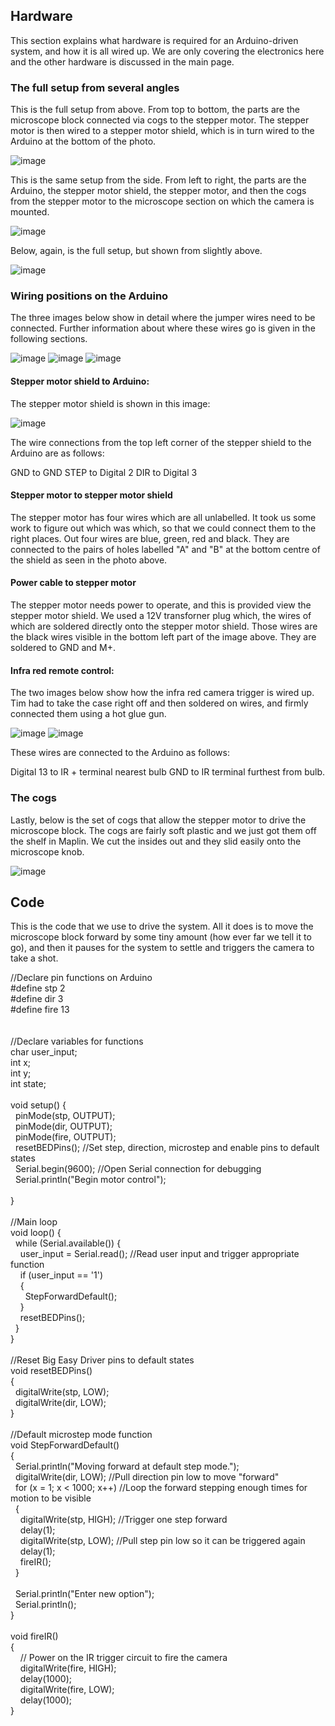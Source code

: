 ## Hardware

This section explains what hardware is required for an Arduino-driven system, and how it is all wired up. We are only covering the electronics here and the other hardware is discussed in the main page. 

### The full setup from several angles

This is the full setup from above. From top to bottom, the parts are the microscope block connected via cogs to the stepper motor. The stepper motor is then wired to a stepper motor shield, which is in turn wired to the Arduino at the bottom of the photo. 

<img src="images/IMG_5946.JPG" alt="image"/>

This is the same setup from the side. From left to right, the parts are the Arduino, the stepper motor shield, the stepper motor, and then the cogs from the stepper motor to the microscope section on which the camera is mounted. 

<img src="images/_MG_5954edit.jpg" alt="image"/>

Below, again, is the full setup, but shown from slightly above. 

<img src="images/_MG_5955edit.jpg" alt="image"/>


### Wiring positions on the Arduino

The three images below show in detail where the jumper wires need to be connected. Further information about where these wires go is given in the following sections. 

<img src="images/IMG_5945.JPG" alt="image"/>
<img src="images/IMG_5942.JPG" alt="image"/>
<img src="images/IMG_5944.JPG" alt="image"/>

#### Stepper motor shield to Arduino:

The stepper motor shield is shown in this image:

<img src="images/IMG_5941edit.jpg" alt="image"/>

The wire connections from the top left corner of the stepper shield to the Arduino are as follows:

GND to GND
STEP to Digital 2
DIR to Digital 3

#### Stepper motor to stepper motor shield

The stepper motor has four wires which are all unlabelled. It took us some work to figure out which was which, so that we could connect them to the right places. Out four wires are blue, green, red and black. They are connected to the pairs of holes labelled "A" and "B" at the bottom centre of the shield as seen in the photo above.

#### Power cable to stepper motor

The stepper motor needs power to operate, and this is provided view the stepper motor shield. We used a 12V transforner plug which, the wires of which are soldered directly onto the stepper motor shield. Those wires are the black wires visible in the bottom left part of the image above. They are soldered to GND and M+.

#### Infra red remote control:

The two images below show how the infra red camera trigger is wired up. Tim had to take the case right off and then soldered on wires, and firmly connected them using a hot glue gun. 

<img src="images/_MG_5960edit.jpg" alt="image"/>
<img src="images/_MG_5961edit.jpg" alt="image"/>

These wires are connected to the Arduino as follows:

Digital 13 to IR + terminal nearest bulb 
GND to IR terminal furthest from bulb. 

### The cogs

Lastly, below is the set of cogs that allow the stepper motor to drive the microscope block. The cogs are fairly soft plastic and we just got them off the shelf in Maplin. We cut the insides out and they slid easily onto the microscope knob. 

<img src="images/_MG_5958edit.jpg" alt="image"/>



## Code

This is the code that we use to drive the system. All it does is to move the microscope block forward by some tiny amount (how ever far we tell it to go), and then it pauses for the system to settle and triggers the camera to take a shot. 

//Declare pin functions on Arduino<br />
#define stp 2<br />
#define dir 3<br />
#define fire 13<br />
<br />
<br />
//Declare variables for functions<br />
char user_input;<br />
int x;<br />
int y;<br />
int state;<br />
<br />
void setup() {<br />
&nbsp; pinMode(stp, OUTPUT);<br />
&nbsp; pinMode(dir, OUTPUT);<br />
&nbsp; pinMode(fire, OUTPUT);<br />
&nbsp; resetBEDPins(); //Set step, direction, microstep and enable pins to default states<br />
&nbsp; Serial.begin(9600); //Open Serial connection for debugging<br />
&nbsp; Serial.println("Begin motor control");<br />
<br />
}<br />
<br />
//Main loop<br />
void loop() {<br />
&nbsp; while (Serial.available()) {<br />
&nbsp; &nbsp; user_input = Serial.read(); //Read user input and trigger appropriate function<br />
&nbsp; &nbsp; if (user_input == '1')<br />
&nbsp; &nbsp; {<br />
&nbsp; &nbsp; &nbsp; StepForwardDefault();<br />
&nbsp; &nbsp; }<br />
&nbsp; &nbsp; resetBEDPins();<br />
&nbsp; }<br />
}<br />
<br />
//Reset Big Easy Driver pins to default states<br />
void resetBEDPins()<br />
{<br />
&nbsp; digitalWrite(stp, LOW);<br />
&nbsp; digitalWrite(dir, LOW);<br />
}<br />
<br />
//Default microstep mode function<br />
void StepForwardDefault()<br />
{<br />
&nbsp; Serial.println("Moving forward at default step mode.");<br />
&nbsp; digitalWrite(dir, LOW); //Pull direction pin low to move "forward"<br />
&nbsp; for (x = 1; x &lt; 1000; x++) //Loop the forward stepping enough times for motion to be visible<br />
&nbsp; {<br />
&nbsp; &nbsp; digitalWrite(stp, HIGH); //Trigger one step forward<br />
&nbsp; &nbsp; delay(1);<br />
&nbsp; &nbsp; digitalWrite(stp, LOW); //Pull step pin low so it can be triggered again<br />
&nbsp; &nbsp; delay(1);<br />
&nbsp; &nbsp; fireIR();<br />
&nbsp; }<br />
&nbsp;<br />
&nbsp; Serial.println("Enter new option");<br />
&nbsp; Serial.println();<br />
}<br />
<br />
void fireIR()<br />
{<br />
&nbsp; &nbsp; // Power on the IR trigger circuit to fire the camera<br />
&nbsp; &nbsp; digitalWrite(fire, HIGH);<br />
&nbsp; &nbsp; delay(1000);<br />
&nbsp; &nbsp; digitalWrite(fire, LOW);<br />
&nbsp; &nbsp; delay(1000);<br />
}
